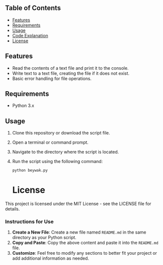 

## Table of Contents

-  [Features](#features)
-  [Requirements](#requirements)
-  [Usage](#usage)
-  [Code Explanation](#code-explanation)
-  [License](#license)

## Features

- Read the contents of a text file and print it to the console.
- Write text to a text file, creating the file if it does not exist.
- Basic error handling for file operations.

## Requirements

- Python 3.x

## Usage

1. Clone this repository or download the script file.
2. Open a terminal or command prompt.
3. Navigate to the directory where the script is located.
4. Run the script using the following command:

   ```bash
   python beywak.py
   ```
   # License
This project is licensed under the MIT License - see the LICENSE file for details.
   
### Instructions for Use

1. **Create a New File**: Create a new file named `README.md` in the same directory as your Python script.
2. **Copy and Paste**: Copy the above content and paste it into the `README.md` file.
3. **Customize**: Feel free to modify any sections to better fit your project or add additional information as needed.


